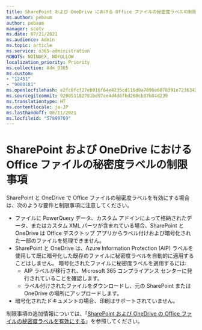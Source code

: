 ```yaml
---
title: SharePoint および OneDrive における Office ファイルの秘密度ラベルの制限事項
ms.author: pebaum
author: pebaum
manager: scotv
ms.date: 07/21/2021
ms.audience: Admin
ms.topic: article
ms.service: o365-administration
ROBOTS: NOINDEX, NOFOLLOW
localization_priority: Priority
ms.collection: Adm_O365
ms.custom:
- "12451"
- "9000181"
ms.openlocfilehash: e2fc8fcf27eb916f64e4235cd116d9a7096e6078391e72363421ac3de721f5ee
ms.sourcegitcommit: 920051182781bd97ce4d4d6fbd268cb37b84d239
ms.translationtype: HT
ms.contentlocale: ja-JP
ms.lasthandoff: 08/11/2021
ms.locfileid: "57899769"
---
```

# <a name="limitations-for-sensitivity-labels-for-office-files-in-sharepoint-and-onedrive"></a>SharePoint および OneDrive における Office ファイルの秘密度ラベルの制限事項

SharePoint と OneDrive で Office ファイルの秘密度ラベルを有効にする場合は、次のような要件と制限事項に注意してください。

- ファイルに PowerQuery データ、カスタム アドインによって格納されたデータ、またはカスタム XML パーツが含まれている場合、SharePoint と OneDrive は Office デスクトップ アプリからラベル付けおよび暗号化された一部のファイルを処理できません。
- SharePoint と OneDrive は、Azure Information Protection (AIP) ラベルを使用して既に暗号化した既存のファイルに秘密度ラベルを自動的に適用することはしません。 暗号化されたファイルに秘密度ラベルを適用するには: 
    - AIP ラベルが移行され、Microsoft 365 コンプライアンス センターに発行されていることを確認します。
    - ラベル付けされたファイルをダウンロードし、元の SharePoint または OneDrive の場所にアップロードします。
- 暗号化されたドキュメントの場合、印刷はサポートされていません。

制限事項の追加情報については、「[SharePoint および OneDrive の Office ファイルの秘密度ラベルを有効にする](https://docs.microsoft.com/microsoft-365/compliance/sensitivity-labels-sharepoint-onedrive-files#limitations)」を参照してください。
